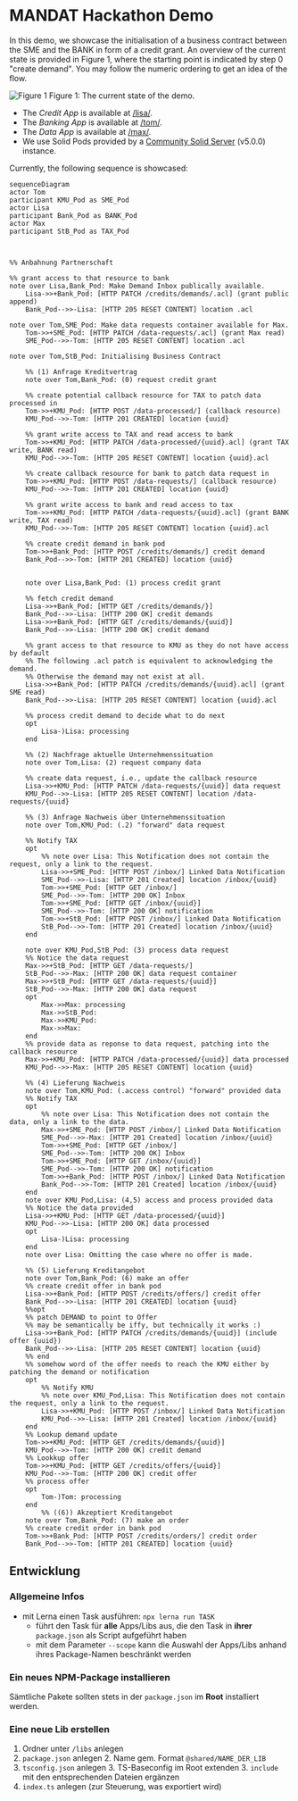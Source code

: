 # MANDAT Hackathon Demo

In this demo, we showcase the initialisation of a business contract between the SME and the BANK in form of a credit
grant.
An overview of the current state is provided in Figure 1, where the starting point is indicated by step 0 "create
demand". You may follow the numeric ordering to get an idea of the flow.

![Figure 1](/img/current_state.png)
Figure 1: The current state of the demo.

- The _Credit App_ is available at [/lisa/](/lisa/).
- The _Banking App_ is available at [/tom/](/tom/).
- The _Data App_ is available at [/max/](/max/).
- We use Solid Pods provided by
  a [Community Solid Server](https://github.com/CommunitySolidServer/CommunitySolidServer) (v5.0.0) instance.

Currently, the following sequence is showcased:

```mermaid
sequenceDiagram
actor Tom
participant KMU_Pod as SME_Pod
actor Lisa
participant Bank_Pod as BANK_Pod
actor Max 
participant StB_Pod as TAX_Pod



%% Anbahnung Partnerschaft

%% grant access to that resource to bank
note over Lisa,Bank_Pod: Make Demand Inbox publically available.
    Lisa->>+Bank_Pod: [HTTP PATCH /credits/demands/.acl] (grant public append)
    Bank_Pod-->>-Lisa: [HTTP 205 RESET CONTENT] location .acl

note over Tom,SME_Pod: Make data requests container available for Max.
    Tom->>+SME_Pod: [HTTP PATCH /data-requests/.acl] (grant Max read)
    SME_Pod-->>-Tom: [HTTP 205 RESET CONTENT] location .acl

note over Tom,StB_Pod: Initialising Business Contract

    %% (1) Anfrage Kreditvertrag
    note over Tom,Bank_Pod: (0) request credit grant

    %% create potential callback resource for TAX to patch data processed in
    Tom->>+KMU_Pod: [HTTP POST /data-processed/] (callback resource)
    KMU_Pod-->>-Tom: [HTTP 201 CREATED] location {uuid}

    %% grant write access to TAX and read access to bank
    Tom->>+KMU_Pod: [HTTP PATCH /data-processed/{uuid}.acl] (grant TAX write, BANK read)
    KMU_Pod-->>-Tom: [HTTP 205 RESET CONTENT] location {uuid}.acl

    %% create callback resource for bank to patch data request in
    Tom->>+KMU_Pod: [HTTP POST /data-requests/] (callback resource)
    KMU_Pod-->>-Tom: [HTTP 201 CREATED] location {uuid}

    %% grant write access to bank and read access to tax
    Tom->>+KMU_Pod: [HTTP PATCH /data-requests/{uuid}.acl] (grant BANK write, TAX read)
    KMU_Pod-->>-Tom: [HTTP 205 RESET CONTENT] location {uuid}.acl

    %% create credit demand in bank pod
    Tom->>+Bank_Pod: [HTTP POST /credits/demands/] credit demand
    Bank_Pod-->>-Tom: [HTTP 201 CREATED] location {uuid}


    note over Lisa,Bank_Pod: (1) process credit grant

    %% fetch credit demand
    Lisa->>+Bank_Pod: [HTTP GET /credits/demands/}]
    Bank_Pod-->>-Lisa: [HTTP 200 OK] credit demands
    Lisa->>+Bank_Pod: [HTTP GET /credits/demands/{uuid}]
    Bank_Pod-->>-Lisa: [HTTP 200 OK] credit demand

    %% grant access to that resource to KMU as they do not have access by default
    %% The following .acl patch is equivalent to acknowledging the demand. 
    %% Otherwise the demand may not exist at all.
    Lisa->>+Bank_Pod: [HTTP PATCH /credits/demands/{uuid}.acl] (grant SME read)
    Bank_Pod-->>-Lisa: [HTTP 205 RESET CONTENT] location {uuid}.acl

    %% process credit demand to decide what to do next
    opt 
        Lisa-)Lisa: processing
    end

    %% (2) Nachfrage aktuelle Unternehmenssituation
    note over Tom,Lisa: (2) request company data

    %% create data request, i.e., update the callback resource
    Lisa->>+KMU_Pod: [HTTP PATCH /data-requests/{uuid}] data request
    KMU_Pod-->>-Lisa: [HTTP 205 RESET CONTENT] location /data-requests/{uuid}

    %% (3) Anfrage Nachweis über Unternehmenssituation
    note over Tom,KMU_Pod: (.2) "forward" data request

    %% Notify TAX
    opt
        %% note over Lisa: This Notification does not contain the request, only a link to the request.
        Lisa->>+SME_Pod: [HTTP POST /inbox/] Linked Data Notification
        SME_Pod-->>-Lisa: [HTTP 201 Created] location /inbox/{uuid}
        Tom->>+SME_Pod: [HTTP GET /inbox/]
        SME_Pod-->>-Tom: [HTTP 200 OK] Inbox
        Tom->>+SME_Pod: [HTTP GET /inbox/{uuid}]
        SME_Pod-->>-Tom: [HTTP 200 OK] notification
        Tom->>+StB_Pod: [HTTP POST /inbox/] Linked Data Notification
        StB_Pod-->>-Tom: [HTTP 201 Created] location /inbox/{uuid}
    end

    note over KMU_Pod,StB_Pod: (3) process data request
    %% Notice the data request
    Max->>+StB_Pod: [HTTP GET /data-requests/]
    StB_Pod-->>-Max: [HTTP 200 OK] data request container
    Max->>+StB_Pod: [HTTP GET /data-requests/{uuid}]
    StB_Pod-->>-Max: [HTTP 200 OK] data request
    opt
        Max->>Max: processing
        Max->>StB_Pod: 
        Max->>KMU_Pod: 
        Max->>Max: 
    end
    %% provide data as reponse to data request, patching into the callback resource
    Max->>+KMU_Pod: [HTTP PATCH /data-processed/{uuid}] data processed
    KMU_Pod-->>-Max: [HTTP 205 RESET CONTENT] location {uuid}

    %% (4) Lieferung Nachweis
    note over Tom,KMU_Pod: (.access control) "forward" provided data
    %% Notify TAX
    opt
        %% note over Lisa: This Notification does not contain the data, only a link to the data.
        Max->>+SME_Pod: [HTTP POST /inbox/] Linked Data Notification
        SME_Pod-->>-Max: [HTTP 201 Created] location /inbox/{uuid}
        Tom->>+SME_Pod: [HTTP GET /inbox/]
        SME_Pod-->>-Tom: [HTTP 200 OK] Inbox
        Tom->>+SME_Pod: [HTTP GET /inbox/{uuid}]
        SME_Pod-->>-Tom: [HTTP 200 OK] notification
        Tom->>+Bank_Pod: [HTTP POST /inbox/] Linked Data Notification
        Bank_Pod-->>-Tom: [HTTP 201 Created] location /inbox/{uuid}
    end
    note over KMU_Pod,Lisa: (4,5) access and process provided data
    %% Notice the data provided
    Lisa->>+KMU_Pod: [HTTP GET /data-processed/{uuid}]
    KMU_Pod-->>-Lisa: [HTTP 200 OK] data processed
    opt 
        Lisa-)Lisa: processing
    end
    note over Lisa: Omitting the case where no offer is made.

    %% (5) Lieferung Kreditangebot
    note over Tom,Bank_Pod: (6) make an offer
    %% create credit offer in bank pod
    Lisa->>+Bank_Pod: [HTTP POST /credits/offers/] credit offer
    Bank_Pod-->>-Lisa: [HTTP 201 CREATED] location {uuid}
    %%opt
    %% patch DEMAND to point to Offer
    %% may be semantically be iffy, but technically it works :)
    Lisa->>+Bank_Pod: [HTTP PATCH /credits/demands/{uuid}] (include offer {uuid})
    Bank_Pod-->>-Lisa: [HTTP 205 RESET CONTENT] location {uuid}
    %% end
    %% somehow word of the offer needs to reach the KMU either by patching the demand or notification
    opt
        %% Notify KMU
        %% note over KMU_Pod,Lisa: This Notification does not contain the request, only a link to the request.
        Lisa->>+KMU_Pod: [HTTP POST /inbox/] Linked Data Notification
        KMU_Pod-->>-Lisa: [HTTP 201 Created] location /inbox/{uuid}
    end
    %% Lookup demand update 
    Tom->>+KMU_Pod: [HTTP GET /credits/demands/{uuid}]
    KMU_Pod-->>-Tom: [HTTP 200 OK] credit demand
    %% Lookkup offer
    Tom->>+KMU_Pod: [HTTP GET /credits/offers/{uuid}]
    KMU_Pod-->>-Tom: [HTTP 200 OK] credit offer
    %% process offer
    opt
        Tom-)Tom: processing
    end
        %% ((6)) Akzeptiert Kreditangebot
    note over Tom,Bank_Pod: (7) make an order
    %% create credit order in bank pod
    Tom->>+Bank_Pod: [HTTP POST /credits/orders/] credit order
    Bank_Pod-->>-Tom: [HTTP 201 CREATED] location {uuid}
```

## Entwicklung

### Allgemeine Infos
- mit Lerna einen Task ausführen: `npx lerna run TASK`
  - führt den Task für **alle** Apps/Libs aus, die den Task in **ihrer** `package.json` als Script aufgeführt haben
  - mit dem Parameter `--scope` kann die Auswahl der Apps/Libs anhand ihres Package-Namen beschränkt werden


### Ein neues NPM-Package installieren
Sämtliche Pakete sollten stets in der `package.json` im **Root** installiert werden.  


### Eine neue Lib erstellen
1. Ordner unter `/libs` anlegen
2. `package.json` anlegen 
   2. Name gem. Format `@shared/NAME_DER_LIB`
3. `tsconfig.json` anlegen
   3. TS-Baseconfig im Root extenden
   3. `include` mit den entsprechenden Dateien ergänzen
4. `index.ts` anlegen (zur Steuerung, was exportiert wird)